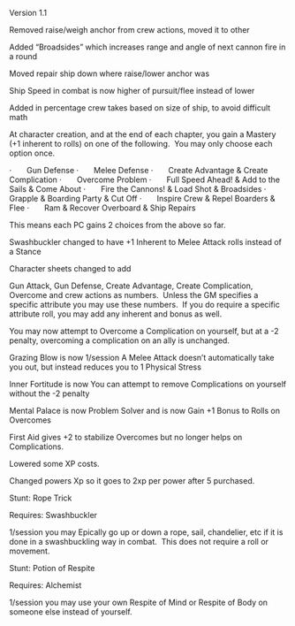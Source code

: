 Version 1.1

Removed raise/weigh anchor from crew actions, moved it to other

Added “Broadsides” which increases range and angle of next cannon fire in a round

Moved repair ship down where raise/lower anchor was

Ship Speed in combat is now higher of pursuit/flee instead of lower

Added in percentage crew takes based on size of ship, to avoid difficult math

At character creation, and at the end of each chapter, you gain a Mastery (+1 inherent to rolls) on one of the following.  You may only choose each option once.

·       Gun Defense
·       Melee Defense
·       Create Advantage & Create Complication
·       Overcome Problem
·       Full Speed Ahead! & Add to the Sails & Come About
·       Fire the Cannons! & Load Shot & Broadsides
·       Grapple & Boarding Party & Cut Off
·       Inspire Crew & Repel Boarders & Flee
·       Ram & Recover Overboard & Ship Repairs

This means each PC gains 2 choices from the above so far.

Swashbuckler changed to have +1 Inherent to Melee Attack rolls instead of a Stance

Character sheets changed to add

Gun Attack, Gun Defense, Create Advantage, Create Complication, Overcome and crew actions as numbers.  Unless the GM specifies a specific attribute you may use these numbers.  If you do require a specific attribute roll, you may add any inherent and bonus as well.

You may now attempt to Overcome a Complication on yourself, but at a -2 penalty, overcoming a complication on an ally is unchanged.

Grazing Blow is now 1/session A Melee Attack doesn’t automatically take you out, but instead reduces you to 1 Physical Stress

Inner Fortitude is now You can attempt to remove Complications on yourself without the -2 penalty

Mental Palace is now Problem Solver and is now Gain +1 Bonus to Rolls on Overcomes

First Aid gives +2 to stabilize Overcomes but no longer helps on Complications.

Lowered some XP costs.

Changed powers Xp so it goes to 2xp per power after 5 purchased.

Stunt: Rope Trick

Requires: Swashbuckler

1/session you may Epically go up or down a rope, sail, chandelier, etc if it is done in a swashbuckling way in combat.  This does not require a roll or movement.

Stunt: Potion of Respite

Requires: Alchemist

1/session you may use your own Respite of Mind or Respite of Body on someone else instead of yourself.
